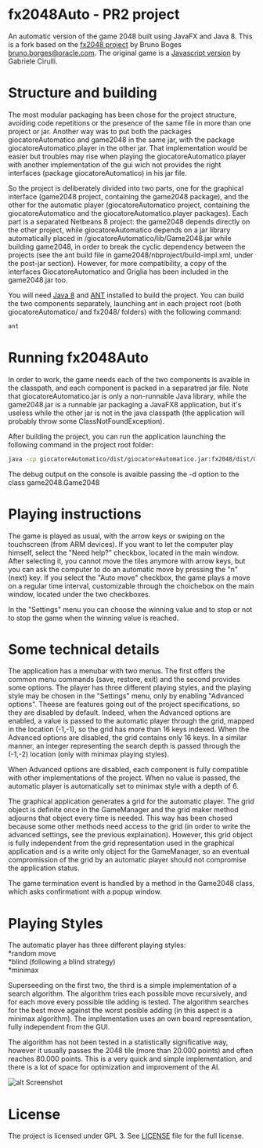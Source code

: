 fx2048Auto - PR2 project
========================
An automatic version of the game 2048 built using JavaFX and Java 8. This is a 
fork based on the [fx2048 project](https://github.com/brunoborges/fx2048) by Bruno Boges <bruno.borges@oracle.com>.
The original game is a [Javascript version](https://github.com/gabrielecirulli/2048) by Gabriele Cirulli.

Structure and building
=======================
The most modular packaging has been chose for the project structure, avoiding 
code repetitions or the presence of the same file in more than one project or 
jar. Another way was to put both the packages giocatoreAutomatico and game2048
in the same jar, with the package giocatoreAutomatico.player in the other jar. 
That implementation would be easier but troubles may rise when playing the 
giocatoreAutomatico.player with another implementation of the gui wich not 
provides the right interfaces (package giocatoreAutomatico) in his jar file.

So the project is deliberately divided into two parts, one for the graphical 
interface (game2048 project, containing the game2048 package), and the other for 
the automatic player (giocatoreAutomatico project, containing the 
giocatoreAutomatico and the giocatoreAutomatico.player packages). Each part is a
separated Netbeans 8 project: the game2048 depends directly on the other project,
while giocatoreAutomatico depends on a jar library automatically placed in 
/giocatoreAutomatico/lib/Game2048.jar while building game2048, in order to break 
the cyclic dependency between the projects (see the ant build file in 
game2048/nbproject/build-impl.xml, under the post-jar section). However, for 
more compatibility, a copy of the interfaces GiocatoreAutomatico and Griglia has 
been included in the game2048.jar too.

You will need [Java 8](http://www.oracle.com/technetwork/java/javase/downloads/index.html)
and [ANT](http://ant.apache.org/) installed to build the project. You can build 
the two components separately, launching ant in each project root (both 
giocatoreAutomatico/ and fx2048/ folders) with the following command:

```bash
ant
```

Running fx2048Auto
===================
In order to work, the game needs each of the two components is avaible in the 
classpath, and each component is packed in a separatred jar file. Note that
giocatoreAutomatico.jar is only a non-runnable Java library, while the 
game2048.jar is a runnable jar packaging a JavaFX8 application, but it's useless
while the other jar is not in the java classpath (the application will probably 
throw some ClassNotFoundException).

After building the project, you can run the application launching the following 
command in the project root folder:

```bash
java -cp giocatoreAutomatico/dist/giocatoreAutomatico.jar:fx2048/dist/Game2048.jar game2048.Game2048
```

The debug output on the console is avaible passing the -d option to the 
class game2048.Game2048

Playing instructions
====================
The game is played as usual, with the arrow keys or swiping on the touchscreen 
(from ARM devices). If you want to let the computer play himself, select the 
"Need help?" checkbox, located in the main window. After selecting it, you cannot
move the tiles anymore with arrow keys, but you can ask the computer to do an 
automatic move by pressing the "n" (next) key. If you select the 
"Auto move" checkbox, the game plays a move on a regular time 
interval, customizable through the choichebox on the main window, located under 
the two checkboxes.

In the "Settings" menu you can choose the winning value and to stop or not to 
stop the game when the winning value is reached.

Some technical details
======================
The application has a menubar with two menus. The first offers the common menu 
commands (save, restore, exit) and the second provides some options. The 
player has three different playing styles, and the playing style may be chosen 
in the "Settings" menu, only by enabling "Advanced options". Theese are 
features going out of the project specifications, so they are disabled by 
default. Indeed, when the Advanced options are enabled, a value is passed to the 
automatic player through the grid, mapped in the location (-1,-1), so the 
grid has more than 16 keys indexed. When the Advanced options are disabled, the
grid contains only 16 keys. In a similar manner, an integer representing the 
search depth is passed through the (-1,-2) location (only with minimax playing 
styles). 

When Advanced options are disabled, each component is fully compatible with 
other implementations of the project. When no value is passed, the automatic 
player is automatically set to minimax style with a depth of 6.

The graphical application generates a grid for the automatic player. 
The grid object is definite once in the GameManager and the grid maker method 
adjourns that object every time is needed. This way has been chosed because 
some other methods need access to the grid (in order to write the advanced 
settings, see the previous explaination). However, this grid object is fully
independent from the grid representation used in the graphical application and
is a write only object for the GameManager, so an eventual compromission of the 
grid by an automatic player should not compromise the application status.

The game termination event is handled by a method in the Game2048 class, which 
asks confirmationt with a popup window.

Playing Styles
==============
The automatic player has three different playing styles:<br />
*random move<br />
*blind (following a blind strategy)<br />
*minimax

Superseeding on the first two, the third is a simple implementation of a search 
algorithm. The algorithm tries each possible move recursively, and for each move
every possible tile adding is tested. The algorithm searches for the best move 
against the worst posible adding (in this aspect is a minimax algorithm).
The implementation uses an own board representation, fully 
independent from the GUI.

The algorithm has not been tested in a statistically significative way, however 
it usually passes the 2048 tile (more than 20.000 points) and often reaches 
80.000 points. This is a very quick and simple implementation, and there is a lot of space
for optimization and improvement of the AI.

![alt Screenshot](https://db.tt/DOFDOtLd)

License
===================
The project is licensed under GPL 3. See [LICENSE](/fx2048/LICENSE)
file for the full license.
